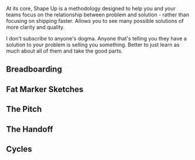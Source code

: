 At its core, Shape Up is a methodology designed to help you and your teams focus on the relationship between problem and solution - rather than focusing on shipping faster. Allows you to see many possible solutions of more clarity and quality.

I don't subscribe to anyone's dogma. Anyone that's telling you they have a solution to your problem is selling you something. Better to just learn as much about all of them and take the good parts.

## Breadboarding


## Fat Marker Sketches


## The Pitch


## The Handoff 


## Cycles
